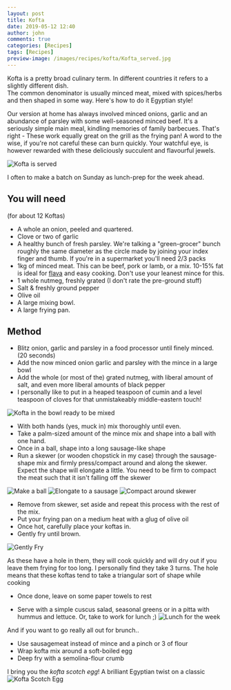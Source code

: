 ```yaml
---
layout: post
title: Kofta
date: 2019-05-12 12:40
author: john
comments: true
categories: [Recipes]
tags: [Recipes]
preview-image: /images/recipes/kofta/Kofta_served.jpg
---
```


Kofta is a pretty broad culinary term. In different countries it refers to a slightly different dish.  
The common denominator is usually minced meat, mixed with spices/herbs and then shaped in some way.
Here's how to do it Egyptian style!

Our version at home has always involved minced onions, garlic and an abundance of parsley with some well-seasoned minced beef.
It's a seriously simple main meal, kindling memories of family barbecues. That's right - These work equally great on the grill as the frying pan!
A word to the wise, if you're not careful these can burn quickly. 
Your watchful eye, is however rewarded with these deliciously succulent and flavourful jewels.

![Kofta is served](/images/recipes/kofta/Kofta_served.jpg "koftais served")

I often to make a batch on Sunday as lunch-prep for the week ahead. 

## **You will need**
(for about 12 Koftas)

* A whole an onion, peeled and quartered.
* Clove or two of garlic
* A healthy bunch of fresh parsley. 
We're talking a "green-grocer" bunch roughly the same diameter as the circle made by joining your index finger and thumb.
If you're in a supermarket you'll need 2/3 packs
* 1kg of minced meat. This can be beef, pork or lamb, or a mix. 
10-15% fat is ideal for [flava](https://www.youtube.com/watch?v=XVIMAc_U3Tc) and easy cooking. Don't use your leanest mince for this.
* 1 whole nutmeg, freshly grated (I don't rate the pre-ground stuff)
* Salt & freshly ground pepper
* Olive oil
* A large mixing bowl.
* A large frying pan.

## **Method**
* Blitz onion, garlic and parsley in a food processor until finely minced. (20 seconds)
* Add the now minced onion garlic and parsley with the mince in a large bowl
* Add the whole (or most of the) grated nutmeg, with liberal amount of salt, and even more liberal amounts of black pepper
* I personally like to put in a heaped teaspoon of cumin and a level teaspoon of cloves for that unmistakeably middle-eastern touch!

![Kofta in the bowl ready to be mixed](/images/recipes/kofta/Kofta_bowl.jpg "Kofta mix")

* With both hands (yes, muck in) mix thoroughly until even.
* Take a palm-sized amount of the mince mix and shape into a ball with one hand.
* Once in a ball, shape into a long sausage-like shape
* Run a skewer (or wooden chopstick in my case) through the sausage-shape mix and firmly press/compact around and along the skewer.
Expect the shape will elongate a little. You need to be firm to compact the meat such that it isn't falling off the skewer

![Make a ball](/images/recipes/kofta/Kofta_ball.jpg "Make a ball")
![Elongate to a sausage](/images/recipes/kofta/Kofta_sausage.jpg "Elongate")
![Compact around skewer](/images/recipes/kofta/Kofta_skewer.jpg "compact")

* Remove from skewer, set aside and repeat this process with the rest of the mix.
* Put your frying pan on a medium heat with a glug of olive oil
* Once hot, carefully place your koftas in.
* Gently fry until brown.

![Gently Fry](/images/recipes/kofta/Kofta_frying.jpg "Kofta frying")

As these have a hole in them, they will cook quickly and will dry out if you leave them frying for too long.
I personally find they take 3 turns. The hole means that these koftas tend to take a triangular sort of shape while cooking
* Once done, leave on some paper towels to rest

* Serve with a simple cuscus salad, seasonal greens or in a pitta with hummus and lettuce. 
Or, take to work for lunch ;)
![Lunch for the week](/images/recipes/kofta/Kofta_lunch.jpg "Lunch")


And if you want to go really all out for brunch.. 

* Use sausagemeat instead of mince and a pinch or 3 of flour
* Wrap kofta mix around a soft-boiled egg 
* Deep fry with a semolina-flour crumb

I bring you the *kofta scotch egg*! A brilliant Egyptian twist on a classic
![Kofta Scotch Egg](/images/recipes/kofta/Kofta_egg.jpg "Kofta Scotch Egg")